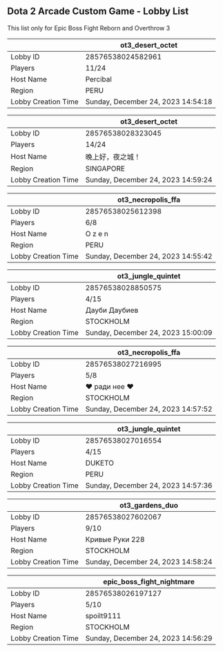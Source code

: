 ## Dota 2 Arcade Custom Game - Lobby List

This list only for Epic Boss Fight Reborn and Overthrow 3

|  | ot3_desert_octet |
| ------ | ------ |
| Lobby ID | 28576538024582961 |
| Players | 11/24 |
| Host Name | Percibal |
| Region | PERU |
| Lobby Creation Time | Sunday, December 24, 2023 14:54:18 |


|  | ot3_desert_octet |
| ------ | ------ |
| Lobby ID | 28576538028323045 |
| Players | 14/24 |
| Host Name | 晚上好，夜之城！ |
| Region | SINGAPORE |
| Lobby Creation Time | Sunday, December 24, 2023 14:59:24 |


|  | ot3_necropolis_ffa |
| ------ | ------ |
| Lobby ID | 28576538025612398 |
| Players | 6/8 |
| Host Name | O z e n |
| Region | PERU |
| Lobby Creation Time | Sunday, December 24, 2023 14:55:42 |


|  | ot3_jungle_quintet |
| ------ | ------ |
| Lobby ID | 28576538028850575 |
| Players | 4/15 |
| Host Name | Дауби Даубиев |
| Region | STOCKHOLM |
| Lobby Creation Time | Sunday, December 24, 2023 15:00:09 |


|  | ot3_necropolis_ffa |
| ------ | ------ |
| Lobby ID | 28576538027216995 |
| Players | 5/8 |
| Host Name | ♥ ради нее ♥ |
| Region | STOCKHOLM |
| Lobby Creation Time | Sunday, December 24, 2023 14:57:52 |


|  | ot3_jungle_quintet |
| ------ | ------ |
| Lobby ID | 28576538027016554 |
| Players | 4/15 |
| Host Name | DUKETO |
| Region | PERU |
| Lobby Creation Time | Sunday, December 24, 2023 14:57:36 |


|  | ot3_gardens_duo |
| ------ | ------ |
| Lobby ID | 28576538027602067 |
| Players | 9/10 |
| Host Name | Кривые Руки 228 |
| Region | STOCKHOLM |
| Lobby Creation Time | Sunday, December 24, 2023 14:58:24 |


|  | epic_boss_fight_nightmare |
| ------ | ------ |
| Lobby ID | 28576538026197127 |
| Players | 5/10 |
| Host Name | spoilt9111 |
| Region | STOCKHOLM |
| Lobby Creation Time | Sunday, December 24, 2023 14:56:29 |


